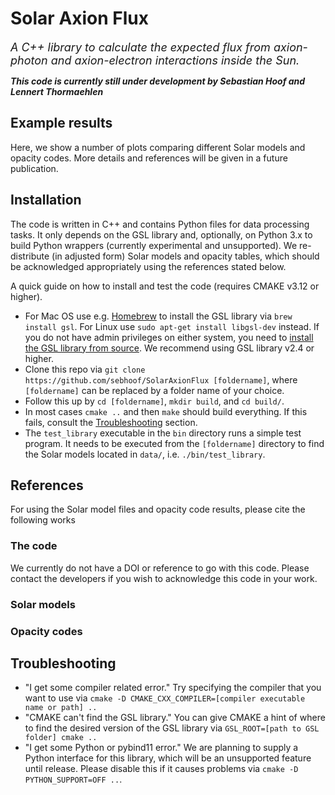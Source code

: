 # Solar Axion Flux

<em><font size="4">A C++ library to calculate the expected flux from axion-photon and axion-electron interactions inside the Sun.</font></em>

_**This code is currently still under development by Sebastian Hoof and Lennert Thormaehlen**_

## Example results

Here, we show a number of plots comparing different Solar models and opacity codes. More details and references will be given in a future publication.

## Installation

The code is written in C++ and contains Python files for data processing tasks. It only depends on the GSL library and, optionally, on Python 3.x to build Python wrappers (currently experimental and unsupported). We re-distribute (in adjusted form) Solar models and opacity tables, which should be acknowledged appropriately using the references stated below.

A quick guide on how to install and test the code (requires CMAKE v3.12 or higher).
* For Mac OS use e.g. [Homebrew](https://brew.sh) to install the GSL library via `brew install gsl`. For Linux use `sudo apt-get install libgsl-dev` instead. If you do not have admin privileges on either system, you need to [install the GSL library from source](https://www.gnu.org/software/gsl/). We recommend using GSL library v2.4 or higher.
* Clone this repo via `git clone https://github.com/sebhoof/SolarAxionFlux [foldername]`, where `[foldername]` can be replaced by a folder name of your choice.
* Follow this up by `cd [foldername]`, `mkdir build`, and `cd build/`.
* In most cases `cmake ..` and then `make` should build everything. If this fails, consult the [Troubleshooting](#troubleshooting) section.
* The `test_library` executable in the `bin` directory runs a simple test program. It needs to be executed from the `[foldername]` directory to find the Solar models located in `data/`, i.e. `./bin/test_library`.

## References

For using the Solar model files and opacity code results, please cite the following works

### The code

We currently do not have a DOI or reference to go with this code. Please contact the developers if you wish to acknowledge this code in your work.

### Solar models

### Opacity codes

## Troubleshooting
* "I get some compiler related error." Try specifying the compiler that you want to use via `cmake -D CMAKE_CXX_COMPILER=[compiler executable name or path] ..`
* "CMAKE can't find the GSL library." You can give CMAKE a hint of where to find the desired version of the GSL library via `GSL_ROOT=[path to GSL folder] cmake ..`
* "I get some Python or pybind11 error." We are planning to supply a Python interface for this library, which will be an unsupported feature until release. Please disable this if it causes problems via `cmake -D PYTHON_SUPPORT=OFF ..`.
